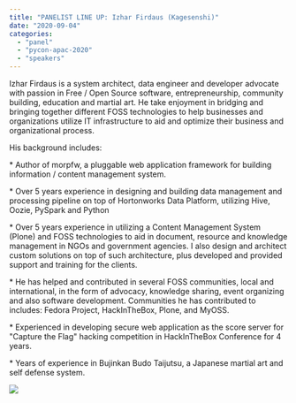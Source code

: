 ```yaml
---
title: "PANELIST LINE UP: Izhar Firdaus (Kagesenshi)"
date: "2020-09-04"
categories:
  - "panel"
  - "pycon-apac-2020"
  - "speakers"
---
```


Izhar Firdaus is a system architect, data engineer and developer advocate with passion in Free / Open Source software, entrepreneurship, community building, education and martial art. He take enjoyment in bridging and bringing together different FOSS technologies to help businesses and organizations utilize IT infrastructure to aid and optimize their business and organizational process.

His background includes:

\* Author of morpfw, a pluggable web application framework for building information / content management system.

\* Over 5 years experience in designing and building data management and processing pipeline on top of Hortonworks Data Platform, utilizing Hive, Oozie, PySpark and Python

\* Over 5 years experience in utilizing a Content Management System (Plone) and FOSS technologies to aid in document, resource and knowledge management in NGOs and government agencies. I also design and architect custom solutions on top of such architecture, plus developed and provided support and training for the clients.

\* He has helped and contributed in several FOSS communities, local and international, in the form of advocacy, knowledge sharing, event organizing and also software development. Communities he has contributed to includes: Fedora Project, HackInTheBox, Plone, and MyOSS.

\* Experienced in developing secure web application as the score server for "Capture the Flag" hacking competition in HackInTheBox Conference for 4 years.

\* Years of experience in Bujinkan Budo Taijutsu, a Japanese martial art and self defense system.

![](/archived-images/118616633_627160057992996_6289557256563313188_o.jpg?w=1024)
